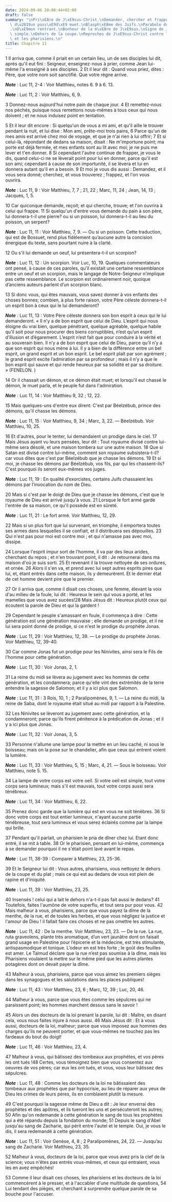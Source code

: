 ```yaml
---
date: 2024-09-06 20:00:44+02:00
draft: false
summary: "\nPri\xE8re de J\xE9sus-Christ.\nDemander, chercher et frapper.\nD\xE9livrance\
  \ d\u2019un poss\xE9d\xE9 muet.\nBlasph\xE8me des Juifs.\nParabole du fort arm\xE9\
  .\nD\xE9mon rentrant.\nBonheur de la m\xE8re de J\xE9sus.\nSigne de Jonas.\nOEil\
  \ simple.\nDehors de la coupe.\nReproches de J\xE9sus-Christ contre les scribes\
  \ et les pharisiens.\n"
title: Chapitre 11
---
```





1 Il arriva que, comme il priait en un certain lieu, un de ses disciples lui dit, après qu'il eut fini : Seigneur, enseignez-nous à prier, comme Jean lui-même l'a enseigné à ses disciples. 2 Et il leur dit : Quand vous priez, dites : Père, que votre nom soit sanctifié. Que votre règne arrive.

***Note*** :  Luc 11, 2-4 : Voir Matthieu, notes 6. 9 à 6. 13.

***Note*** :  Luc 11, 2 : Voir Matthieu, 6, 9.

3 Donnez-nous aujourd'hui notre pain de chaque jour. 4 Et remettez-nous nos péchés, puisque nous remettons nous-mêmes à tous ceux qui nous doivent ; et ne nous induisez point en tentation.


5 Et il leur dit encore : Si quelqu'un de vous a mi ami, et qu'il aille le trouver pendant la nuit, et lui dise : Mon ami, prête-moi trois pains, 6 Parce qu'un de mes amis est arrivé chez moi de voyage, et que je n'ai rien à lui offrir; 7 Et si celui-là, répondant de dedans sa maison, disait : Ne m'importune point; ma porte est déjà fermée, et mes enfants sont au lit avec moi; je ne puis me lever et t'en donner. 8 Si cependant l'autre continue de frapper, je vous le dis, quand celui-ci ne se lèverait point pour lui en donner, parce qu'il est son ami; cependant à cause de son importunité, il se lèvera et lui en donnera autant qu'il en a besoin. 9 Et moi je vous dis aussi : Demandez, et il vous sera donné; cherchez, et vous trouverez ; frappez, et l'on vous ouvrira.

***Note*** :  Luc 11, 9 : Voir Matthieu, 7, 7 ; 21, 22 ; Marc, 11, 24 ; Jean, 14, 13 ; Jacques, 1, 5.

10 Car quiconque demande, reçoit; et qui cherche, trouve; et l'on ouvrira à celui qui frappe. 11 Si quelqu'un d'entre vous demande du pain à son père, lui donnera-t-il une pierre? ou si un poisson, lui donnera-t-il au lieu du poisson, un serpent?

***Note*** :  Luc 11, 11 : Voir Matthieu, 7, 9. ― Ou si un poisson. Cette traduction, qui est de Bossuet, rend plus fidèlement qu’aucune autre la concision énergique du texte, sans pourtant nuire à la clarté.

12 Ou s'il lui demande un oeuf, lui présentera-t-il un scorpion?

***Note*** :  Luc 11, 12 : Un scorpion. Voir Luc, 10, 19. Quelques commentateurs ont pensé, à cause de ces paroles, qu’il existait une certaine ressemblance entre un oeuf et un scorpion, mais le langage de Notre-Seigneur n’implique pas cette ressemblance. Le scorpion est ordinairement noir, quoique d’anciens auteurs parlent d’un scorpion blanc.

13 Si donc vous, qui êtes mauvais, vous savez donner à vos enfants des choses bonnes; combien, à plus forte raison, votre Père céleste donnera-t-il un esprit bon à ceux qui le lui demanderont?

***Note*** :  Luc 11, 13 : Votre Père céleste donnera son bon esprit à ceux qui le lui demanderont. « Il n’y a de bon esprit que celui de Dieu. L’esprit qui nous éloigne du vrai bien, quelque pénétrant, quelque agréable, quelque habile qu’il soit pour nous procurer des biens corruptibles, n’est qu’un esprit d’illusion et d’égarement. L’esprit n’est fait que pour conduire à la vérité et au souverain bien. Il n’y a de bon esprit que celui de Dieu, parce qu’il n’y a que son esprit qui nous mène à lui. Il y a bien de la différence entre un bel esprit, un grand esprit et un bon esprit. Le bel esprit plaît par son agrément ; le grand esprit excite l’admiration par sa profondeur ; mais il n’y a que le bon esprit qui sauve et qui rende heureux par sa solidité et par sa droiture. » (FENELON. )


14 Or il chassait un démon, et ce démon était muet; et lorsqu'il eut chassé le démon, le muet parla, et le peuple fut dans l'admiration.

***Note*** :  Luc 11, 14 : Voir Matthieu 9, 32 ; 12, 22.

15 Mais quelques-uns d'entre eux dirent: C'est par Béelzébub, prince des démons, qu'il chasse les démons.

***Note*** :  Luc 11, 15 : Voir Matthieu, 9, 34 ; Marc, 3, 22. ― Béelzébub. Voir Matthieu, 10, 25.

16 Et d'autres, pour le tenter, lui demandaient un prodige dans le ciel. 17 Mais Jésus ayant vu leurs pensées, leur dit : Tout royaume divisé contre lui-même sera désolé, et une maison tombera sur une autre maison. 18 Que si Satan est divisé contre lui-même, comment son royaume subsistera-t-il? car vous dites que c'est par Béelzébub que je chasse les démons. 19 Et si moi, je chasse les démons par Béelzébub, vos fils, par qui les chassent-ils? C'est pourquoi ils seront eux-mêmes vos juges.

***Note*** :  Luc 11, 19 : En qualité d’exorcistes, certains Juifs chassaient les démons par l’invocation du nom de Dieu.

20 Mais si c'est par le doigt de Dieu que je chasse les démons, c'est que le royaume de Dieu est arrivé jusqu'à vous. 21 Lorsque le fort armé garde l'entrée de sa maison, ce qu'il possède est en sûreté.

***Note*** :  Luc 11, 21 : Le fort armé. Voir Matthieu, 12, 29.

22 Mais si un plus fort que lui survenant, en triomphe, il emportera toutes ses armes dans lesquelles il se confiait, et il distribuera ses dépouilles. 23 Qui n'est pas pour moi est contre moi ; et qui n'amasse pas avec moi, dissipe.


24 Lorsque l'esprit impur sort de l'homme, il va par des lieux arides, cherchant du repos ; et n'en trouvant point, il dit : Je retournerai dans ma maison d'où je suis sorti. 25 Et revenant il la trouve nettoyée de ses ordures, et ornée. 26 Alors il s'en va, et prend avec lui sept autres esprits pires que lui, et, étant entrés dans cette maison, ils y demeurèrent. Et le dernier état de cet homme devient pire que le premier.


27 Or il arriva que, comme il disait ces choses, une femme, élevant la voix d'au milieu de la foule, lui dit : Heureux le sein qui vous a porté, et les mamelles que vous avez sucées!28 Mais Jésus dit : Heureux plutôt ceux qui écoutent la parole de Dieu et qui la gardent !


29 Cependant le peuple s'amassant en foule, il commença à dire : Cette génération est une génération mauvaise ; elle demande un prodige, et il ne lui sera point donné de prodige, si ce n'est le prodige du prophète Jonas.

***Note*** :  Luc 11, 29 : Voir Matthieu, 12, 39. ― Le prodige du prophète Jonas. Voir Matthieu, 12, 39-40.

30 Car comme Jonas fut un prodige pour les Ninivites, ainsi sera le Fils de l'homme pour cette génération.

***Note*** :  Luc 11, 30 : Voir Jonas, 2, 1.

31 La reine du midi se lèvera au jugement avec les hommes de cette génération, et les condamnera; parce qu'elle vint des extrémités de la terre entendre la sagesse de Salomon; et il y a ici plus que Salomon.

***Note*** :  Luc 11, 31 : 3 Rois, 10, 1 ; 2 Paralipomènes, 9, 1. ― La reine du midi, la reine de Saba, dont le royaume était situé au midi par rapport à la Palestine.

32 Les Ninivites se lèveront au jugement avec cette génération, et la condamneront; parce qu'ils firent pénitence à la prédication de Jonas ; et il y a ici plus que Jonas.

***Note*** :  Luc 11, 32 : Voir Jonas, 3, 5.


33 Personne n'allume une lampe pour la mettre en un lieu caché, ni sous le boisseau; mais on la pose sur le chandelier, afin que ceux qui entrent voient la lumière.

***Note*** :  Luc 11, 33 : Voir Matthieu, 5, 15 ; Marc, 4, 21. ― Sous le boisseau. Voir Matthieu, note 5. 15.

34 La lampe de votre corps est votre oeil. Si votre oeil est simple, tout votre corps sera lumineux; mais s'il est mauvais, tout votre corps aussi sera ténébreux.

***Note*** :  Luc 11, 34 : Voir Matthieu, 6, 22.

35 Prenez donc garde que la lumière qui est en vous ne soit ténèbres. 36 Si donc votre corps est tout entier lumineux, n'ayant aucune partie ténébreuse, tout sera lumineux et vous serez éclairés comme par la lampe qui brille.


37 Pendant qu'il parlait, un pharisien le pria de dîner chez lui. Etant donc entré, il se mit à table. 38 Or le pharisien, pensant en lui-même, commença à se demander pourquoi il ne s'était point lavé avant le repas.

***Note*** :  Luc 11, 38-39 : Comparer à Matthieu, 23, 25-36.

39 Et le Seigneur lui dit : Vous autres, pharisiens, vous nettoyez le dehors de la coupe et du plat ; mais ce qui est au dedans de vous est plein de rapine et d'iniquité.

***Note*** :  Luc 11, 39 : Voir Matthieu, 23, 25.

40 Insensés ! celui qui a lait le dehors n'a-t-il pas fait aussi le dedans? 41 Toutefois, faites l'aumône de votre superflu, et tout sera pur pour vous. 42 Mais malheur à vous, pharisiens, parce que vous payez la dîme de la menthe, de la rue, et de toutes les herbes, et que vous négligez la justice et l'amour de Dieu ! il fallait faire ces choses et ne pas omettre les autres.

***Note*** :  Luc 11, 42 : De la menthe. Voir Matthieu, 23, 23. ― De la rue. La rue, ruta graveolens, plante très aromatique, d’un vert jaunâtre dont on faisait grand usage en Palestine pour l’épicerie et la médecine, est très stimulante, antispasmodique et tonique. L’odeur en est très forte ; le goût des feuilles est amer. Le Talmud déclare que la rue n’est pas soumise à la dîme, mais les Pharisiens voulaient la mettre sur le même pied que les autres plantes potagères dont on devait payer la dîme.

43 Malheur à vous, pharisiens, parce que vous aimez les premiers sièges dans les synagogues et les salutations dans les places publiques!

***Note*** :  Luc 11, 43 : Voir Matthieu, 23, 6 ; Marc, 12, 39 ; Luc, 20, 46.

44 Malheur à vous, parce que vous êtes comme les sépulcres qui ne paraissent point; les hommes marchent dessus sans le savoir !


45 Alors un des docteurs de la loi prenant la parole, lui dit : Maître, en disant cela, vous nous faites injure à nous aussi. 46 Mais Jésus dit : Et à vous aussi, docteurs de la loi, malheur; parce que vous imposez aux hommes des charges qu'ils ne peuvent porter, et que vous-mêmes ne touchez pas les fardeaux du bout du doigt!

***Note*** :  Luc 11, 46 : Voir Matthieu, 23, 4.

47 Malheur à vous, qui bâtissez des tombeaux aux prophètes, et vos pères les ont tués !48 Certes, vous témoignez bien que vous consentez aux oeuvres de vos pères; car eux les ont tués, et vous, vous leur bâtissez des sépulcres.

***Note*** :  Luc 11, 48 : Comme les docteurs de la loi ne bâtissaient des tombeaux aux prophètes que par hypocrisie, au lieu de réparer aux yeux de Dieu les crimes de leurs pères, ils en comblaient plutôt la mesure.

49 C'est pourquoi la sagesse même de Dieu a dit : Je leur enverrai des prophètes et des apôtres, et ils tueront les uns et persécuteront les autres; 50 Afin qu'on redemande à cette génération le sang de tous les prophètes qui a été répandu depuis la fondation du monde; 51 Depuis le sang d'Abel jusqu'au sang de Zacharie, qui périt entre l'autel et le temple. Oui, je vous le dis, il sera redemandé à cette génération.

***Note*** :  Luc 11, 51 : Voir Genèse, 4, 8 ; 2 Paralipomènes, 24, 22. ― Jusqu’au sang de Zacharie. Voir Matthieu, 23, 35.

52 Malheur à vous, docteurs de la loi, parce que vous avez pris la clef de la science; vous n'êtes pas entrés vous-mêmes, et ceux qui entraient, vous les en avez empêchés!


53 Comme il leur disait ces choses, les pharisiens et les docteurs de la loi commencèrent à le presser, et à l'accabler d'une multitude de questions, 54 Lui tendant des pièges, et cherchant à surprendre quelque parole de sa bouche pour l'accuser.

